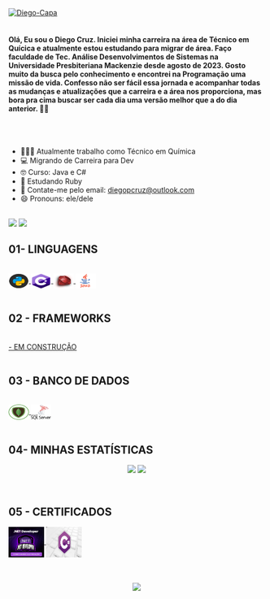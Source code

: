 <div style="display: inline_block"><br>
 <a href="https://github.com/diegopcruz">
 <img align="center" alt="Diego-Capa" width="1080px" height="420px" src="https://plataforma.refatorando.com.br/wp-content/uploads/2024/01/Git_Contracapa.webp">
 </a>
</div>

<br>

<h4>
 Olá, Eu sou o Diego Cruz. Iniciei minha carreira na área de Técnico em Quícica e atualmente estou estudando para migrar de área. Faço faculdade de Tec. Análise Desenvolvimentos de Sistemas na Universidade Presbiteriana Mackenzie desde agosto de 2023. 
 Gosto muito da busca pelo conhecimento e encontrei na Programação uma missão de vida. Confesso não ser fácil essa jornada e acompanhar todas as mudanças e atualizações que a carreira e a área nos proporciona, mas bora pra cima buscar ser cada dia uma versão melhor que a do dia anterior. 👊🏾
</h4>

<br>

<!--START_SECTION:waka-->
<!--END_SECTION:waka-->

<br>

- 🧑🏼‍💻 Atualmente trabalho como Técnico em Química
- 💻 Migrando de Carreira para Dev
- 🤓 Curso: Java e C#
- 🌱 Estudando Ruby 
- 📖 Contate-me pelo email: diegopcruz@outlook.com 
- 😄 Pronouns: ele/dele

<br>

<div>     
 	<a href="https://x.com/Diegopcruzdev" target="_blank"><img src="https://img.shields.io/badge/-Twitter-02569B?logo=x&logoColor=black&style=for-the-badge" target="_blank"></a>  
  <a href="https://www.linkedin.com/in/diegopcruz-dev/" target="_blank"><img src="https://img.shields.io/badge/-LinkedIn-%230077B5?style=for-the-badge&logo=linkedin&logoColor=white" target="_blank"></a> 
  
</div>

## 01- LINGUAGENS
<div style="display: inline_block"><br>
 <a href="https://github.com/diegopcruz">
  <img align="center" alt="Diego-Python" height="30" width="40" src="https://github.com/diegopcruz/diegopcruz/blob/main/.Image/PYTHON.png"/>
  <img align="center" alt="Diego-C_SHARP" height="30" width="40" src="https://github.com/diegopcruz/diegopcruz/blob/main/.Image/C_SHARP.png"/>
  <img align="center" alt="Rafa-Csharp" height="30" width="40" src="https://github.com/diegopcruz/diegopcruz/blob/main/.Image/RUBY.jpg"/>
  <img align="center" alt="Diego-Java" height="30" width="40" src="https://github.com/diegopcruz/diegopcruz/blob/main/.Image/JAVA.png"/>
 </a> 
</div>
  
<br>

## 02 - FRAMEWORKS
<div style="display: inline_block"><br>
 <a href="https://github.com/diegopcruz">
  - EM CONSTRUÇÃO
 </a> 
</div>

<br>

## 03 - BANCO DE DADOS

<div style="display: inline_block"><br>
 <a href="https://github.com/diegopcruz">
  <img align="center" alt="Diego-MONGODB" height="30" width="40" src="https://github.com/diegopcruz/diegopcruz/blob/main/.Image/MONGODB.png"/>
  <img align="center" alt="Diego-SQL_Server" height="30" width="40" src="https://github.com/diegopcruz/diegopcruz/blob/main/.Image/Microsoft-SQL-Server-Logo-2.png"/>
 </a> 
</div>

<br>

## 04- MINHAS ESTATÍSTICAS
<p align = "center">
 <img  src = "https://github-readme-stats.vercel.app/api?username=diegopcruz&theme=dark&line_height=27"/>
 <img src = "https://github-readme-stats.vercel.app/api/top-langs/?username=diegopcruz&langs_count=8&theme=dark"/>  
</p>

<br>

## 05 - CERTIFICADOS
<div style="display: inline">
 <a href="https://www.dio.me/certificate/R6H0UNSZ/share">
  <img align="center" alt="NET DEVELOPER" height="60" width="70" src="https://github.com/diegopcruz/diegopcruz/blob/main/.Image/NET%20DEVELOPER.jpg"/>
 </a>
 <a href="https://www.udemy.com/certificate/UC-9e9456ea-a63f-4fe3-a4ff-09d88b8a0ad2/">
  <img align="center" alt="C# Iniciante Udemy" height="60" width="70" src="https://github.com/diegopcruz/diegopcruz/blob/main/.Image/CURSO%20C%23%20INICIANTE%20UDEMY.jpg"/>
 </a>
</div>

<br>

<h1 align="center">
 <img src="https://readme-typing-svg.herokuapp.com/?font=Righteous&size=35&center=true&vCenter=true&width=500&height=70&duration=4000&lines=OBRIGADO+PELA+ATENÇÃO!;"/>
</h1>
